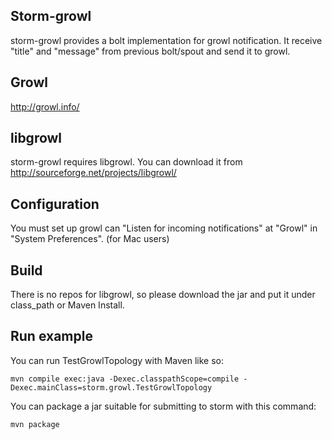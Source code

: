 ## Storm-growl

storm-growl provides a bolt implementation for growl notification.
It receive "title" and "message" from previous bolt/spout and send it to growl.

## Growl

http://growl.info/

## libgrowl

storm-growl requires libgrowl. You can download it from  http://sourceforge.net/projects/libgrowl/

## Configuration

You must set up growl can "Listen for incoming notifications" at "Growl" in "System Preferences". (for Mac users)

## Build

There is no repos for libgrowl, so please download the jar and put it under class_path or Maven Install.

## Run example

You can run TestGrowlTopology with Maven like so:
```
mvn compile exec:java -Dexec.classpathScope=compile -Dexec.mainClass=storm.growl.TestGrowlTopology
```

You can package a jar suitable for submitting to storm with this command:
```
mvn package
```

